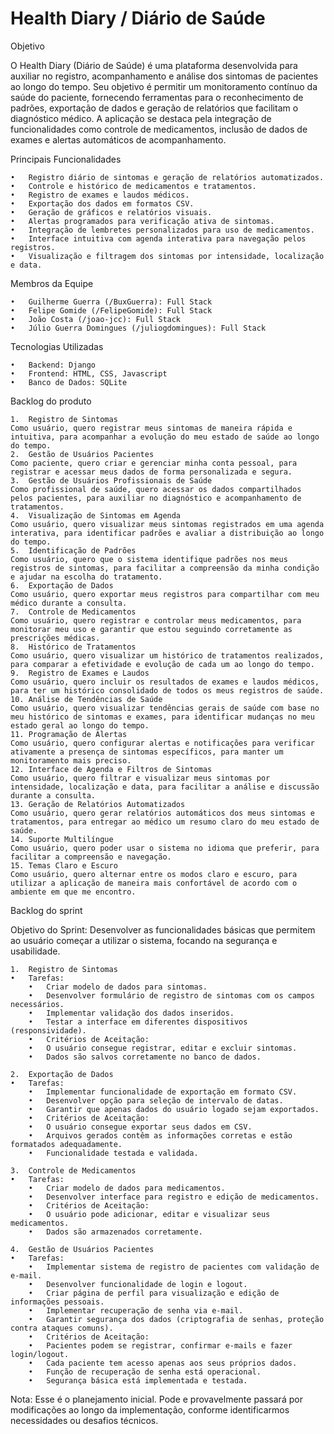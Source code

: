 # Health Diary / Diário de Saúde


Objetivo

O Health Diary (Diário de Saúde) é uma plataforma desenvolvida para auxiliar no registro, acompanhamento e análise dos sintomas de pacientes ao longo do tempo. Seu objetivo é permitir um monitoramento contínuo da saúde do paciente, fornecendo ferramentas para o reconhecimento de padrões, exportação de dados e geração de relatórios que facilitam o diagnóstico médico. A aplicação se destaca pela integração de funcionalidades como controle de medicamentos, inclusão de dados de exames e alertas automáticos de acompanhamento.


Principais Funcionalidades

	•	Registro diário de sintomas e geração de relatórios automatizados.
	•	Controle e histórico de medicamentos e tratamentos.
	•	Registro de exames e laudos médicos.
	•	Exportação dos dados em formatos CSV.
	•	Geração de gráficos e relatórios visuais.
	•	Alertas programados para verificação ativa de sintomas.
	•	Integração de lembretes personalizados para uso de medicamentos.
	•	Interface intuitiva com agenda interativa para navegação pelos registros.
	•	Visualização e filtragem dos sintomas por intensidade, localização e data.


Membros da Equipe

 	•	Guilherme Guerra (/BuxGuerra): Full Stack
	•	Felipe Gomide (/FelipeGomide): Full Stack
	•	João Costa (/joao-jcc): Full Stack
	•	Júlio Guerra Domingues (/juliogdomingues): Full Stack

 
Tecnologias Utilizadas

	•	Backend: Django
	•	Frontend: HTML, CSS, Javascript
	•	Banco de Dados: SQLite


Backlog do produto

	1.	Registro de Sintomas
 	Como usuário, quero registrar meus sintomas de maneira rápida e intuitiva, para acompanhar a evolução do meu estado de saúde ao longo do tempo.
	2.	Gestão de Usuários Pacientes
	Como paciente, quero criar e gerenciar minha conta pessoal, para registrar e acessar meus dados de forma personalizada e segura.
	3.	Gestão de Usuários Profissionais de Saúde
	Como profissional de saúde, quero acessar os dados compartilhados pelos pacientes, para auxiliar no diagnóstico e acompanhamento de tratamentos.
	4.	Visualização de Sintomas em Agenda
	Como usuário, quero visualizar meus sintomas registrados em uma agenda interativa, para identificar padrões e avaliar a distribuição ao longo do tempo.
	5.	Identificação de Padrões
	Como usuário, quero que o sistema identifique padrões nos meus registros de sintomas, para facilitar a compreensão da minha condição e ajudar na escolha do tratamento.
	6.	Exportação de Dados
	Como usuário, quero exportar meus registros para compartilhar com meu médico durante a consulta.
	7.	Controle de Medicamentos
	Como usuário, quero registrar e controlar meus medicamentos, para monitorar meu uso e garantir que estou seguindo corretamente as prescrições médicas.
	8.	Histórico de Tratamentos
	Como usuário, quero visualizar um histórico de tratamentos realizados, para comparar a efetividade e evolução de cada um ao longo do tempo.
	9.	Registro de Exames e Laudos
	Como usuário, quero incluir os resultados de exames e laudos médicos, para ter um histórico consolidado de todos os meus registros de saúde.
	10.	Análise de Tendências de Saúde
	Como usuário, quero visualizar tendências gerais de saúde com base no meu histórico de sintomas e exames, para identificar mudanças no meu estado geral ao longo do tempo.
	11.	Programação de Alertas
	Como usuário, quero configurar alertas e notificações para verificar ativamente a presença de sintomas específicos, para manter um monitoramento mais preciso.
	12.	Interface de Agenda e Filtros de Sintomas
	Como usuário, quero filtrar e visualizar meus sintomas por intensidade, localização e data, para facilitar a análise e discussão durante a consulta.
	13.	Geração de Relatórios Automatizados
	Como usuário, quero gerar relatórios automáticos dos meus sintomas e tratamentos, para entregar ao médico um resumo claro do meu estado de saúde.
	14.	Suporte Multilíngue
	Como usuário, quero poder usar o sistema no idioma que preferir, para facilitar a compreensão e navegação.
	15.	Temas Claro e Escuro
	Como usuário, quero alternar entre os modos claro e escuro, para utilizar a aplicação de maneira mais confortável de acordo com o ambiente em que me encontro.


Backlog do sprint

Objetivo do Sprint: Desenvolver as funcionalidades básicas que permitem ao usuário começar a utilizar o sistema, focando na segurança e usabilidade.

	1.	Registro de Sintomas
	•	Tarefas:
		•	Criar modelo de dados para sintomas.
		•	Desenvolver formulário de registro de sintomas com os campos necessários.
		•	Implementar validação dos dados inseridos.
		•	Testar a interface em diferentes dispositivos (responsividade).
		•	Critérios de Aceitação:
		•	O usuário consegue registrar, editar e excluir sintomas.
		•	Dados são salvos corretamente no banco de dados.

	2.	Exportação de Dados
	•	Tarefas:
		•	Implementar funcionalidade de exportação em formato CSV.
		•	Desenvolver opção para seleção de intervalo de datas.
		•	Garantir que apenas dados do usuário logado sejam exportados.
		•	Critérios de Aceitação:
		•	O usuário consegue exportar seus dados em CSV.
		•	Arquivos gerados contêm as informações corretas e estão formatados adequadamente.
		•	Funcionalidade testada e validada.

	3.	Controle de Medicamentos
	•	Tarefas:
		•	Criar modelo de dados para medicamentos.
		•	Desenvolver interface para registro e edição de medicamentos.
		•	Critérios de Aceitação:
		•	O usuário pode adicionar, editar e visualizar seus medicamentos.
		•	Dados são armazenados corretamente.

	4.	Gestão de Usuários Pacientes
	•	Tarefas:
		•	Implementar sistema de registro de pacientes com validação de e-mail.
		•	Desenvolver funcionalidade de login e logout.
		•	Criar página de perfil para visualização e edição de informações pessoais.
		•	Implementar recuperação de senha via e-mail.
		•	Garantir segurança dos dados (criptografia de senhas, proteção contra ataques comuns).
		•	Critérios de Aceitação:
		•	Pacientes podem se registrar, confirmar e-mails e fazer login/logout.
		•	Cada paciente tem acesso apenas aos seus próprios dados.
		•	Função de recuperação de senha está operacional.
		•	Segurança básica está implementada e testada.

Nota: Esse é o planejamento inicial. Pode e provavelmente passará por modificações ao longo da implementação, conforme identificarmos necessidades ou desafios técnicos.
